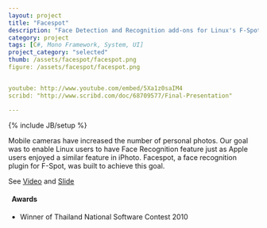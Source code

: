 ```yaml
---
layout: project
title: "Facespot"
description: "Face Detection and Recognition add-ons for Linux's F-Spot."
category: project
tags: [C#, Mono Framework, System, UI]
project_category: "selected"
thumb: /assets/facespot/facespot.png
figure: /assets/facespot/facespot.png


youtube: http://www.youtube.com/embed/5Xa1z0saIM4
scribd: "http://www.scribd.com/doc/68709577/Final-Presentation"

---
```

{% include JB/setup %}

<!--- start with the lack... -->

Mobile cameras have increased the number of personal photos.  Our goal was to enable Linux users to have Face Recognition feature just as Apple users enjoyed a similar feature in iPhoto.  Facespot, a face recognition plugin for F-Spot, was built to achieve this goal.

See [Video](http://www.youtube.com/watch?feature=player_embedded&v=5Xa1z0saIM4) and [Slide](http://www.scribd.com/doc/68709577/Final-Presentation)

<h4 class="award"><i class="icon-star">&nbsp;</i> Awards</h4>

* Winner of Thailand National Software Contest 2010
